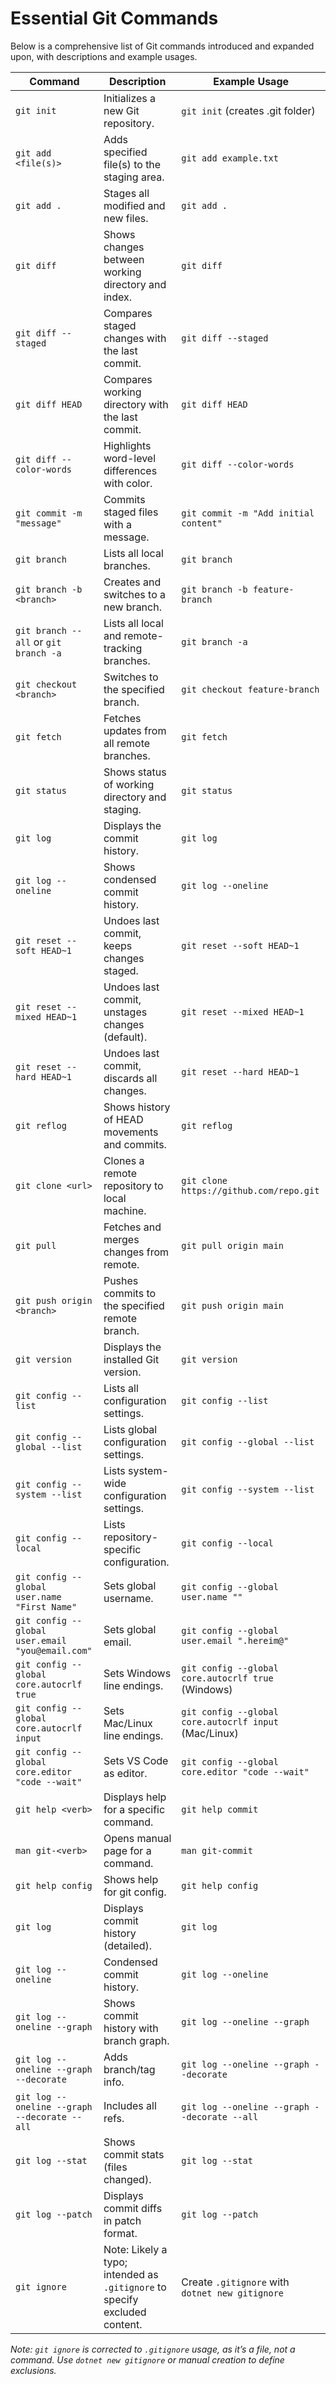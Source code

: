 # Essential Git Commands
Below is a comprehensive list of Git commands introduced and expanded upon, with descriptions and example usages.

| Command                       | Description                                      | Example Usage                          |
|-------------------------------|--------------------------------------------------|----------------------------------------|
| `git init`                    | Initializes a new Git repository.                | `git init` (creates .git folder)       |
| `git add <file(s)>`           | Adds specified file(s) to the staging area.      | `git add example.txt`                  |
| `git add .`                   | Stages all modified and new files.               | `git add .`                            |
| `git diff`                    | Shows changes between working directory and index. | `git diff`                             |
| `git diff --staged`           | Compares staged changes with the last commit.    | `git diff --staged`                    |
| `git diff HEAD`               | Compares working directory with the last commit. | `git diff HEAD`                        |
| `git diff --color-words`      | Highlights word-level differences with color.    | `git diff --color-words`               |
| `git commit -m "message"`     | Commits staged files with a message.             | `git commit -m "Add initial content"`  |
| `git branch`                  | Lists all local branches.                        | `git branch`                           |
| `git branch -b <branch>`      | Creates and switches to a new branch.            | `git branch -b feature-branch`         |
| `git branch --all` or `git branch -a` | Lists all local and remote-tracking branches. | `git branch -a`                        |
| `git checkout <branch>`       | Switches to the specified branch.                | `git checkout feature-branch`          |
| `git fetch`                   | Fetches updates from all remote branches.        | `git fetch`                            |
| `git status`                  | Shows status of working directory and staging.   | `git status`                           |
| `git log`                     | Displays the commit history.                     | `git log`                              |
| `git log --oneline`           | Shows condensed commit history.                  | `git log --oneline`                    |
| `git reset --soft HEAD~1`     | Undoes last commit, keeps changes staged.        | `git reset --soft HEAD~1`              |
| `git reset --mixed HEAD~1`    | Undoes last commit, unstages changes (default).  | `git reset --mixed HEAD~1`             |
| `git reset --hard HEAD~1`     | Undoes last commit, discards all changes.        | `git reset --hard HEAD~1`              |
| `git reflog`                  | Shows history of HEAD movements and commits.     | `git reflog`                           |
| `git clone <url>`             | Clones a remote repository to local machine.     | `git clone https://github.com/repo.git` |
| `git pull`                    | Fetches and merges changes from remote.          | `git pull origin main`                 |
| `git push origin <branch>`    | Pushes commits to the specified remote branch.   | `git push origin main`                 |
| `git version`                 | Displays the installed Git version.              | `git version`                          |
| `git config --list`           | Lists all configuration settings.                | `git config --list`                    |
| `git config --global --list`  | Lists global configuration settings.             | `git config --global --list`           |
| `git config --system --list`  | Lists system-wide configuration settings.        | `git config --system --list`           |
| `git config --local`          | Lists repository-specific configuration.         | `git config --local`                   |
| `git config --global user.name "First Name"` | Sets global username.         | `git config --global user.name ""` |
| `git config --global user.email "you@email.com"` | Sets global email.       | `git config --global user.email ".hereim@"` |
| `git config --global core.autocrlf true` | Sets Windows line endings.  | `git config --global core.autocrlf true` (Windows) |
| `git config --global core.autocrlf input` | Sets Mac/Linux line endings. | `git config --global core.autocrlf input` (Mac/Linux) |
| `git config --global core.editor "code --wait"` | Sets VS Code as editor. | `git config --global core.editor "code --wait"` |
| `git help <verb>`             | Displays help for a specific command.            | `git help commit`                      |
| `man git-<verb>`              | Opens manual page for a command.                 | `man git-commit`                       |
| `git help config`             | Shows help for git config.                       | `git help config`                      |
| `git log`                     | Displays commit history (detailed).              | `git log`                              |
| `git log --oneline`           | Condensed commit history.                        | `git log --oneline`                    |
| `git log --oneline --graph`   | Shows commit history with branch graph.          | `git log --oneline --graph`            |
| `git log --oneline --graph --decorate` | Adds branch/tag info.   | `git log --oneline --graph --decorate` |
| `git log --oneline --graph --decorate --all` | Includes all refs. | `git log --oneline --graph --decorate --all` |
| `git log --stat`              | Shows commit stats (files changed).              | `git log --stat`                       |
| `git log --patch`             | Displays commit diffs in patch format.           | `git log --patch`                      |
| `git ignore`                  | Note: Likely a typo; intended as `.gitignore` to specify excluded content. | Create `.gitignore` with `dotnet new gitignore` |

*Note: `git ignore` is corrected to `.gitignore` usage, as it’s a file, not a command. Use `dotnet new gitignore` or manual creation to define exclusions.*

